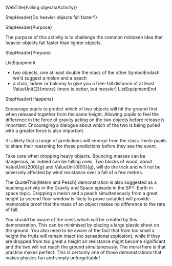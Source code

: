 WebTitle{Falling objects(Activity)}

StepHeader{Do heavier objects fall faster?}

StepHeader{Purpose}

The purpose of this activity is to challenge the common mistaken idea that heavier objects fall faster than lighter objects.

StepHeader{Prepare}

ListEquipment
- two objects, one at least double the mass of the other SymbolEndash we'd suggest a melon and a peach
- a chair, ladder or balcony to give you a free-fall distance of at least  ValueUnit{2}{metre} (more is better, but messier)
ListEquipmentEnd

StepHeader{Happens}

Encourage pupils to predict which of two objects will hit the ground first when released together from the same height. Allowing pupils to feel the difference in the force of gravity acting on the two objects before release is important. Encouraging a dialogue about which of the two is being pulled with a greater force is also important.

It is likely that a range of predictions will emerge from the class. Invite pupils to share their reasoning for these predictions before they see the event.

Take care when dropping heavy objects. Bouncing masses can be dangerous, as indeed can be falling ones. Two blocks of wood, about ValueUnit{200}{g} and ValueUnit{800}{g}, will do the trick and will not be adversely affected by wind resistance over a fall of a few metres.

The QuoteThis{Melon and Peach} demonstration is also suggested as a teaching activity in the Gravity and Space episode in the SPT: Earth in space topic. Dropping a melon and a peach simultaneously from a great height (a second floor window is likely to prove suitable) will provide memorable proof that the mass of an object makes no difference to the rate of fall.

You should be aware of the mess which will be created by this demonstration. This can be minimised by placing a large plastic sheet on the ground. You also need to be aware of the fact that from too small a height the fruits will remain intact (no sensational explosion), while if they are dropped from too great a height air resistance might become significant and the two will not reach the ground simultaneously. The moral here is that practice makes perfect. This is certainly one of those demonstrations that makes physics fun and simply unforgettable!

